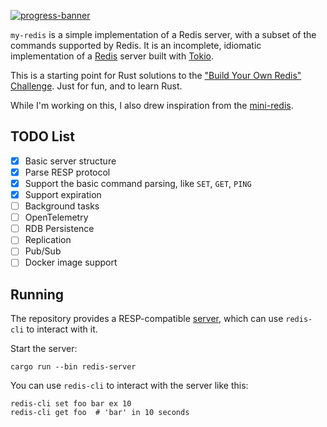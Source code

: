 [![progress-banner](https://backend.codecrafters.io/progress/redis/f1569a3b-e828-419d-8fb5-423162449f99)](https://app.codecrafters.io/users/codecrafters-bot?r=2qF)

`my-redis` is a simple implementation of a Redis server, with a subset of the commands supported by Redis.
It is an incomplete, idiomatic implementation of a [Redis](https://redis.io/) server built with [Tokio](https://tokio.rs/).

This is a starting point for Rust solutions to the
["Build Your Own Redis" Challenge](https://codecrafters.io/challenges/redis). Just for fun, and to learn Rust. 

While I'm working on this, I also drew inspiration from the [mini-redis](https://github.com/tokio-rs/mini-redis).

## TODO List

- [x] Basic server structure
- [x] Parse RESP protocol
- [x] Support the basic command parsing, like `SET`, `GET`, `PING`
- [x] Support expiration
- [ ] Background tasks
- [ ] OpenTelemetry
- [ ] RDB Persistence
- [ ] Replication
- [ ] Pub/Sub
- [ ] Docker image support

## Running

The repository provides a RESP-compatible [server](/src/bin/server.rs), which can use `redis-cli` to interact with it.

Start the server:

```shell
cargo run --bin redis-server
```

You can use `redis-cli` to interact with the server like this:

```shell
redis-cli set foo bar ex 10
redis-cli get foo  # 'bar' in 10 seconds
```